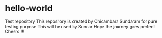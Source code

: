 # hello-world
Test repository 
This repository is created by Chidambara Sundaram for pure testing purpose
This will be used by Sundar
Hope the journey goes perfect 
Cheers !!!
